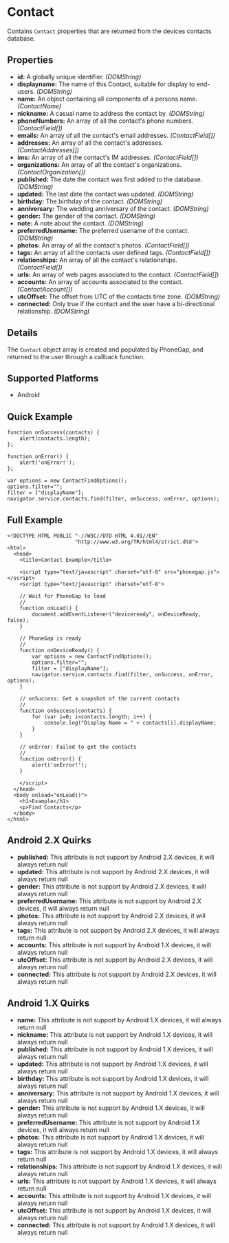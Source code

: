 Contact
=======

Contains `Contact` properties that are returned from the devices contacts database.

Properties
----------

- __id:__ A globally unique identifier. _(DOMString)_
- __displayname:__ The name of this Contact, suitable for display to end-users. _(DOMString)_
- __name:__ An object containing all components of a persons name. _(ContactName)_
- __nickname:__ A casual name to address the contact by. _(DOMString)_
- __phoneNumbers:__ An array of all the contact's phone numbers. _(ContactField[])_
- __emails:__ An array of all the contact's email addresses. _(ContactField[])_
- __addresses:__ An array of all the contact's addresses. _(ContactAddresses[])_
- __ims:__ An array of all the contact's IM addresses. _(ContactField[])_
- __organizations:__ An array of all the contact's organizations. _(ContactOrganization[])_
- __published:__ The date the contact was first added to the database. _(DOMString)_
- __updated:__ The last date the contact was updated. _(DOMString)_
- __birthday:__ The birthday of the contact. _(DOMString)_
- __anniversary:__ The wedding anniversary of the contact. _(DOMString)_
- __gender:__ The gender of the contact. _(DOMString)_
- __note:__ A note about the contact. _(DOMString)_
- __preferredUsername:__ The preferred usename of the contact. _(DOMString)_
- __photos:__ An array of all the contact's photos. _(ContactField[])_
- __tags:__  An array of all the contacts user defined tags. _(ContactField[])_
- __relationships:__  An array of all the contact's relationships. _(ContactField[])_
- __urls:__  An array of web pages associated to the contact. _(ContactField[])_
- __accounts:__ An array of accounts associated to the contact. _(ContactAccount[])_
- __utcOffset:__ The offset from UTC of the contacts time zone. _(DOMString)_
- __connected:__ Only true if the contact and the user have a bi-directional relationship. _(DOMString)_

Details
-------

The `Contact` object array is created and populated by PhoneGap, and returned to the user through a callback function.

Supported Platforms
-------------------

- Android

Quick Example
-------------

    function onSuccess(contacts) {
        alert(contacts.length);
    };

    function onError() {
        alert('onError!');
    };

    var options = new ContactFindOptions();
	options.filter="";
	filter = ["displayName"];
    navigator.service.contacts.find(filter, onSuccess, onError, options);

Full Example
------------

    <!DOCTYPE HTML PUBLIC "-//W3C//DTD HTML 4.01//EN"
                          "http://www.w3.org/TR/html4/strict.dtd">
    <html>
      <head>
        <title>Contact Example</title>

        <script type="text/javascript" charset="utf-8" src="phonegap.js"></script>
        <script type="text/javascript" charset="utf-8">

        // Wait for PhoneGap to load
        //
        function onLoad() {
            document.addEventListener("deviceready", onDeviceReady, false);
        }

        // PhoneGap is ready
        //
        function onDeviceReady() {
			var options = new ContactFindOptions();
			options.filter="";
			filter = ["displayName"];
			navigator.service.contacts.find(filter, onSuccess, onError, options);
        }
    
        // onSuccess: Get a snapshot of the current contacts
        //
        function onSuccess(contacts) {
			for (var i=0; i<contacts.length; i++) {
				console.log("Display Name = " + contacts[i].displayName;
			}
        }
    
        // onError: Failed to get the contacts
        //
        function onError() {
            alert('onError!');
        }

        </script>
      </head>
      <body onload="onLoad()">
        <h1>Example</h1>
        <p>Find Contacts</p>
      </body>
    </html>

Android 2.X Quirks
------------------

- __published:__ This attribute is not support by Android 2.X devices, it will always return null
- __updated:__ This attribute is not support by Android 2.X devices, it will always return null
- __gender:__ This attribute is not support by Android 2.X devices, it will always return null
- __preferredUsername:__ This attribute is not support by Android 2.X devices, it will always return null
- __photos:__ This attribute is not support by Android 2.X devices, it will always return null
- __tags:__  This attribute is not support by Android 2.X devices, it will always return null
- __accounts:__ This attribute is not support by Android 1.X devices, it will always return null
- __utcOffset:__ This attribute is not support by Android 2.X devices, it will always return null
- __connected:__ This attribute is not support by Android 2.X devices, it will always return null

Android 1.X Quirks
------------------

- __name:__ This attribute is not support by Android 1.X devices, it will always return null
- __nickname:__ This attribute is not support by Android 1.X devices, it will always return null
- __published:__ This attribute is not support by Android 1.X devices, it will always return null
- __updated:__ This attribute is not support by Android 1.X devices, it will always return null
- __birthday:__ This attribute is not support by Android 1.X devices, it will always return null
- __anniversary:__ This attribute is not support by Android 1.X devices, it will always return null
- __gender:__ This attribute is not support by Android 1.X devices, it will always return null
- __preferredUsername:__ This attribute is not support by Android 1.X devices, it will always return null
- __photos:__ This attribute is not support by Android 1.X devices, it will always return null
- __tags:__  This attribute is not support by Android 1.X devices, it will always return null
- __relationships:__  This attribute is not support by Android 1.X devices, it will always return null
- __urls:__  This attribute is not support by Android 1.X devices, it will always return null
- __accounts:__ This attribute is not support by Android 1.X devices, it will always return null
- __utcOffset:__ This attribute is not support by Android 1.X devices, it will always return null
- __connected:__ This attribute is not support by Android 1.X devices, it will always return null

